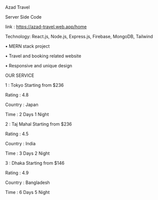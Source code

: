 Azad Travel

Server Side Code

link : https://azad-travel.web.app/home

Technology: React.js, Node.js, Express.js, Firebase, MongoDB, Tailwind

• MERN stack project

• Travel and booking related website

• Responsive and unique design


OUR SERVICE

1 : Tokyo Starting from $236

Rating : 4.8

Country : Japan

Time : 2 Days 1 Night

2 : Taj Mahal Starting from $236

Rating : 4.5

Country : India

Time : 3 Days 2 Night

3 : Dhaka Starting from $146

Rating : 4.9

Country : Bangladesh

Time : 6 Days 5 Night
